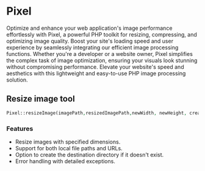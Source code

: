 # Pixel

Optimize and enhance your web application's image performance effortlessly with Pixel, a powerful PHP toolkit for resizing, compressing, and optimizing image quality. Boost your site's loading speed and user experience by seamlessly integrating our efficient image processing functions. Whether you're a developer or a website owner, Pixel simplifies the complex task of image optimization, ensuring your visuals look stunning without compromising performance. Elevate your website's speed and aesthetics with this lightweight and easy-to-use PHP image processing solution.

## Resize image tool

```php
Pixel::resizeImage(imagePath,resizedImagePath,newWidth, newHeight, createPathIfNotExists = false)
```

### Features

- Resize images with specified dimensions.
- Support for both local file paths and URLs.
- Option to create the destination directory if it doesn't exist.
- Error handling with detailed exceptions.